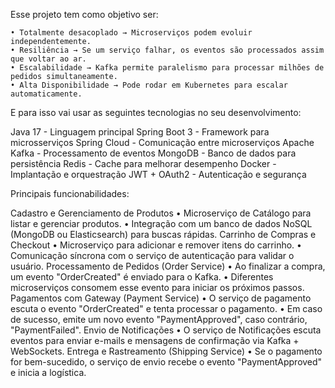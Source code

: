 


Esse projeto tem como objetivo ser:

    • Totalmente desacoplado → Microserviços podem evoluir independentemente.
    • Resiliência → Se um serviço falhar, os eventos são processados assim que voltar ao ar.
    • Escalabilidade → Kafka permite paralelismo para processar milhões de pedidos simultaneamente.
    • Alta Disponibilidade → Pode rodar em Kubernetes para escalar automaticamente.

E para isso vai usar as seguintes tecnologias no seu desenvolvimento:

Java 17 - Linguagem principal
Spring Boot 3 - Framework para microsserviços
Spring Cloud - Comunicação entre microserviços
Apache Kafka - Processamento de eventos
MongoDB - Banco de dados para persistência
Redis - Cache para melhorar desempenho
Docker - Implantação e orquestração
JWT + OAuth2 - Autenticação e segurança


Principais funcionabilidades:

Cadastro e Gerenciamento de Produtos
    • Microserviço de Catálogo para listar e gerenciar produtos.
    • Integração com um banco de dados NoSQL (MongoDB ou Elasticsearch) para buscas rápidas.
Carrinho de Compras e Checkout
    • Microserviço para adicionar e remover itens do carrinho.
    • Comunicação síncrona com o serviço de autenticação para validar o usuário.
Processamento de Pedidos (Order Service)
    • Ao finalizar a compra, um evento "OrderCreated" é enviado para o Kafka.
    • Diferentes microserviços consomem esse evento para iniciar os próximos passos.
Pagamentos com Gateway (Payment Service)
    • O serviço de pagamento escuta o evento "OrderCreated" e tenta processar o pagamento.
    • Em caso de sucesso, emite um novo evento "PaymentApproved", caso contrário, "PaymentFailed".
Envio de Notificações
    • O serviço de Notificações escuta eventos para enviar e-mails e mensagens de confirmação via Kafka + WebSockets.
Entrega e Rastreamento (Shipping Service)
    • Se o pagamento for bem-sucedido, o serviço de envio recebe o evento "PaymentApproved" e inicia a logística.

